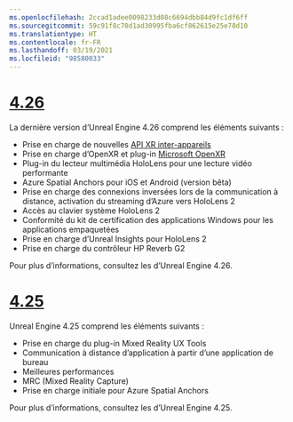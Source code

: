 ```yaml
---
ms.openlocfilehash: 2ccad1adee0098233d08c6694dbb84d9fc1df6ff
ms.sourcegitcommit: 59c91f8c70d1ad30995fba6cf862615e25e78d10
ms.translationtype: HT
ms.contentlocale: fr-FR
ms.lasthandoff: 03/19/2021
ms.locfileid: "98580033"
---
```

# <a name="426"></a>[4.26](#tab/ue426)

La dernière version d’Unreal Engine 4.26 comprend les éléments suivants :
* Prise en charge de nouvelles [API XR inter-appareils](../unreal-porting.md)
* Prise en charge d’OpenXR et plug-in [Microsoft OpenXR](https://github.com/microsoft/Microsoft-OpenXR-Unreal) 
* Plug-in du lecteur multimédia HoloLens pour une lecture vidéo performante
* Azure Spatial Anchors pour iOS et Android (version bêta)
* Prise en charge des connexions inversées lors de la communication à distance, activation du streaming d’Azure vers HoloLens 2
* Accès au clavier système HoloLens 2
* Conformité du kit de certification des applications Windows pour les applications empaquetées
* Prise en charge d’Unreal Insights pour HoloLens 2
* Prise en charge du contrôleur HP Reverb G2

Pour plus d’informations, consultez les <a href="https://docs.unrealengine.com/Support/Builds/ReleaseNotes/4_26/index.html" target="_blank" title="notes de publication"></a> d’Unreal Engine 4.26. 


# <a name="425"></a>[4.25](#tab/ue425)

Unreal Engine 4.25 comprend les éléments suivants :
* Prise en charge du plug-in Mixed Reality UX Tools
* Communication à distance d’application à partir d’une application de bureau
* Meilleures performances
* MRC (Mixed Reality Capture)
* Prise en charge initiale pour Azure Spatial Anchors

Pour plus d’informations, consultez les <a href="https://docs.unrealengine.com/Support/Builds/ReleaseNotes/4_25/index.html" target="_blank" title="notes de publication"></a> d’Unreal Engine 4.25.